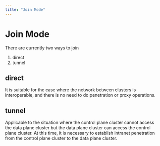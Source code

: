 ```yaml
---
title: "Join Mode"
---
```


# Join Mode

There are currently two ways to join

1. direct
2. tunnel

## direct

It is suitable for the case where the network between clusters is interoperable,
and there is no need to do penetration or proxy operations.


## tunnel

Applicable to the situation where the control plane cluster cannot access the data plane cluster but the data plane cluster can access the control plane cluster.
At this time, it is necessary to establish intranet penetration from the control plane cluster to the data plane cluster. 
